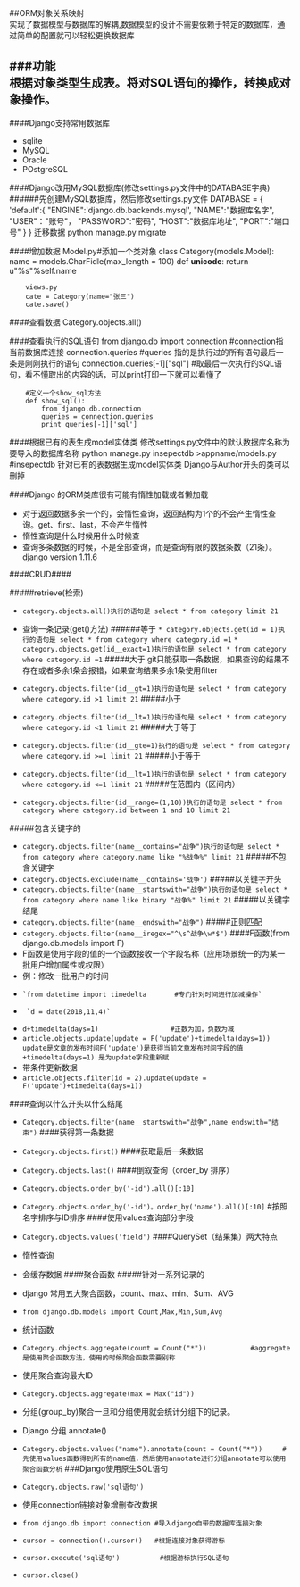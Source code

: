 ##ORM对象关系映射<br>实现了数据模型与数据库的解耦,数据模型的设计不需要依赖于特定的数据库，通过简单的配置就可以轻松更换数据库

###功能<br>根据对象类型生成表。将对SQL语句的操作，转换成对象操作。
<br>
-- 

####Django支持常用数据库
* sqlite
* MySQL
* Oracle
* POstgreSQL

####Django改用MySQL数据库(修改settings.py文件中的DATABASE字典)
######先创建MySQL数据库，然后修改settings.py文件
		DATABASE = {
		'default':{
			"ENGINE":'django.db.backends.mysql',
			"NAME":"数据库名字",
			"USER"："账号"，
			"PASSWORD":"密码",
			"HOST":"数据库地址",
			"PORT":"端口号"
}
}
		迁移数据
		python manage.py migrate


####增加数据
		Model.py#添加一个类对象
		class Category(models.Model):
			name = models.CharFidle(max_length = 100)
			def __unicode__:
				return u"%s"%self.name

		views.py
		cate = Category(name="张三")
		cate.save()

####查看数据
		Category.objects.all()

####查看执行的SQL语句
		from django.db						 import connection		#connection指当前数据库连接
		connection.queries					#queries	指的是执行过的所有语句最后一条是刚刚执行的语句
		connection.queries[-1]["sql"]		#取最后一次执行的SQL语句，看不懂取出的内容的话，可以print打印一下就可以看懂了

		#定义一个show_sql方法
		def show_sql():
			from django.db.connection
			queries = connection.queries
			print queries[-1]['sql']

####根据已有的表生成model实体类
		修改settings.py文件中的默认数据库名称为要导入的数据库名称
		python manage.py insepectdb >appname/models.py	#insepectdb 针对已有的表数据生成model实体类
		Django与Author开头的类可以删掉

		
####Django 的ORM类库很有可能有惰性加载或者懒加载
* 对于返回数据多余一个的，会惰性查询，返回结构为1个的不会产生惰性查询。get、first、last，不会产生惰性
* 惰性查询是什么时候用什么时候查
* 查询多条数据的时候，不是全部查询，而是查询有限的数据条数（21条）。django version 1.11.6
 
####CRUD####

#####retrieve(检索)
* `category.objects.all()执行的语句是 select * from category limit 21`

* 查询一条记录(get()方法)
######等于
    `* category.objects.get(id = 1)执行的语句是 select * from category where category.id =1`
	`* category.objects.get(id__exact=1)执行的语句是 select * from category where category.id =1`
#####大于
git只能获取一条数据，如果查询的结果不存在或者多余1条会报错，如果查询结果多余1条使用filter
* `category.objects.filter(id__gt=1)执行的语句是 select * from category where category.id >1 limit 21`
#####小于
* `category.objects.filter(id__lt=1)执行的语句是 select * from category where category.id <1 limit 21`
#####大于等于
* `category.objects.filter(id__gte=1)执行的语句是 select * from category where category.id >=1 limit 21`
#####小于等于
* `category.objects.filter(id__lt=1)执行的语句是 select * from category where category.id <=1 limit 21`
#####在范围内（区间内）
* `category.objects.filter(id__range=(1,10))执行的语句是 select * from category where category.id between 1 and 10 limit 21`

#####包含关键字的
* `category.objects.filter(name__contains="战争")执行的语句是 select * from category where category.name like "%战争%" limit 21`
#####不包含关键字
* `category.objects.exclude(name__contains='战争')`
#####以关键字开头
* `category.objects.filter(name__startswith="战争")执行的语句是 select * from category where name like binary "战争%" limit 21`
#####以关键字结尾
* `category.objects.filter(name__endswith="战争")`
#####正则匹配
* `category.objects.filter(name__iregex="^\s^战争\w*$")`
####F函数(from django.db.models import F)
* F函数是使用字段的值的一个函数接收一个字段名称（应用场景统一的为某一批用户增加属性或权限）
* 例：修改一批用户的时间
*     `from datetime import timedelta		#专门针对时间进行加减操作`
*      `d = date(2018,11,4)`					
* `d+timedelta(days=1)					#正数为加，负数为减`
* `article.objects.update(update = F('update')+timedelta(days=1))  update是文章的发布时间F('update')是获得当前文章发布时间字段的值+timedelta(days=1) 是为update字段重新赋`
* 带条件更新数据
* `article.objects.filter(id = 2).update(update = F('update')+timedelta(days=1))`

####查询以什么开头以什么结尾
* `Category.objects.filter(name__startswith="战争",name_endswith="结束")`
####获得第一条数据
* `Category.objects.first()`
####获取最后一条数据
* `Category.objects.last()`
####倒叙查询（order_by 排序）
* `Category.objects.order_by('-id').all()[:10]`
* `Category.objects.order_by('-id')。order_by('name').all()[:10]`	#按照名字排序与ID排序
####使用values查询部分字段
* `Category.objects.values('field')`
####QuerySet（结果集）两大特点
* 惰性查询
* 会缓存数据
####聚合函数
#####针对一系列记录的

* django 常用五大聚合函数，count、max、min、Sum、AVG
* `from django.db.models import Count,Max,Min,Sum,Avg`
* 统计函数
* `Category.objects.aggregate(count = Count("*"))			#aggregate是使用聚合函数方法，使用的时候聚合函数需要别称`
* 使用聚合查询最大ID
* `Category.objects.aggregate(max = Max("id"))`
* 分组(group_by)聚合一旦和分组使用就会统计分组下的记录。
* Django 分组 annotate()
* `Category.objects.values("name").annotate(count = Count("*"))		#先使用values函数得到所有的name值，然后使用annotate进行分组annotate可以使用聚合函数分析`
###Django使用原生SQL语句
* `Category.objects.raw('sql语句')`
* 使用connection链接对象增删查改数据
* `from django.db import connection	#导入django自带的数据库连接对象`
* `cursor = connection().cursor()	#根据连接对象获得游标`
* `cursor.execute('sql语句')			#根据游标执行SQL语句`
* `cursor.close()`


